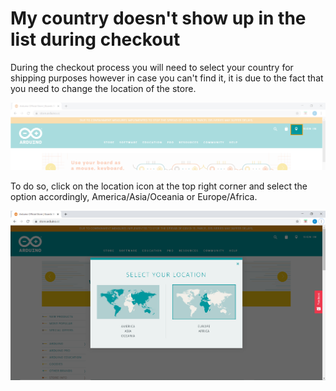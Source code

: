 # My country doesn't show up in the list during checkout

During the checkout process you will need to select your country for shipping purposes however in case you can't find it, it is due to the fact that you need to change the location of the store.

![Purchase Page](/assets/img/mycountrydontshowup/img1.png "My country dont show up")

To do so, click on the location icon at the top right corner and select the option accordingly, America/Asia/Oceania or Europe/Africa.

![Purchase Page](/assets/img/mycountrydontshowup/img2.PNG  "location options")
